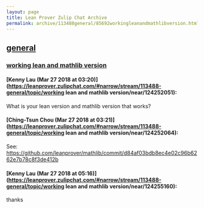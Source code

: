 ```yaml
---
layout: page
title: Lean Prover Zulip Chat Archive 
permalink: archive/113488general/85692workingleanandmathlibversion.html
---
```


## [general](index.html)
### [working lean and mathlib version](85692workingleanandmathlibversion.html)

#### [Kenny Lau (Mar 27 2018 at 03:20)](https://leanprover.zulipchat.com/#narrow/stream/113488-general/topic/working lean and mathlib version/near/124252051):
What is your lean version and mathlib version that works?

#### [Ching-Tsun Chou (Mar 27 2018 at 03:21)](https://leanprover.zulipchat.com/#narrow/stream/113488-general/topic/working lean and mathlib version/near/124252064):
See: https://github.com/leanprover/mathlib/commit/d84af03bdb8ec4e02c96b6262e7b78c8f3de412b

#### [Kenny Lau (Mar 27 2018 at 05:16)](https://leanprover.zulipchat.com/#narrow/stream/113488-general/topic/working lean and mathlib version/near/124255160):
thanks

